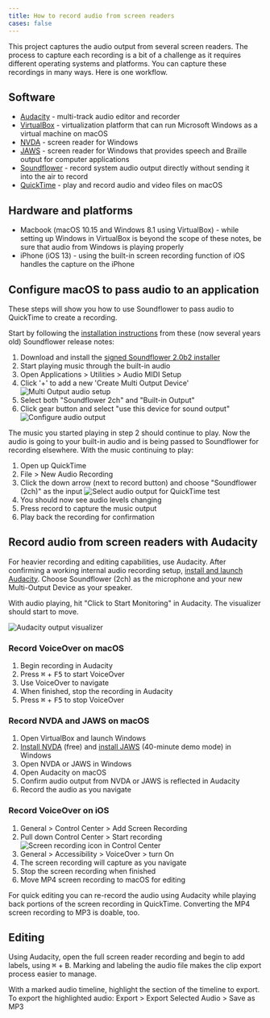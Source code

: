 ```yaml
---
title: How to record audio from screen readers
cases: false
---
```


This project captures the audio output from several screen readers. The process to capture each recording is a bit of a challenge as it requires different operating systems and platforms. You can capture these recordings in many ways. Here is one workflow.

## Software

- [Audacity](https://www.audacityteam.org/) - multi-track audio editor and recorder
- [VirtualBox](https://www.virtualbox.org/) - virtualization platform that can run Microsoft Windows as a virtual machine on macOS
- [NVDA](https://www.nvaccess.org/download/) - screen reader for Windows
- [JAWS](https://www.freedomscientific.com/products/software/jaws/) - screen reader for Windows that provides speech and Braille output for computer applications
- [Soundflower](https://github.com/mattingalls/Soundflower) - record system audio output directly without sending it into the air to record
- [QuickTime](https://support.apple.com/quicktime) - play and record audio and video files on macOS

## Hardware and platforms

- Macbook (macOS 10.15 and Windows 8.1 using VirtualBox) - while setting up Windows in VirtualBox is beyond the scope of these notes, be sure that audio from Windows is playing properly
- iPhone (iOS 13) - using the built-in screen recording function of iOS handles the capture on the iPhone

## Configure macOS to pass audio to an application

These steps will show you how to use Soundflower to pass audio to QuickTime to create a recording.

Start by following the [installation instructions](https://github.com/mattingalls/Soundflower/releases/tag/2.0b2) from these (now several years old) Soundflower release notes:

1. Download and install the [signed Soundflower 2.0b2 installer](https://github.com/mattingalls/Soundflower/releases/download/2.0b2/Soundflower-2.0b2.dmg)
2. Start playing music through the built-in audio
3. Open Applications > Utilities > Audio MIDI Setup
4. Click '+' to add a new 'Create Multi Output Device'
   ![Multi Output audio setup]({{site.baseurl}}/assets/audio-midi-setup-01.png)
5. Select both "Soundflower 2ch" and "Built-in Output"
6. Click gear button and select "use this device for sound output"
   ![Configure audio output]({{site.baseurl}}/assets/audio-midi-setup-02.png)

The music you started playing in step 2 should continue to play. Now the audio is going to your built-in audio and is being passed to Soundflower for recording elsewhere. With the music continuing to play:

1. Open up QuickTime
2. File > New Audio Recording
3. Click the down arrow (next to record button) and choose "Soundflower (2ch)" as the input
   ![Select audio output for QuickTime test]({{site.baseurl}}/assets/quicktime-test.png)
4. You should now see audio levels changing
5. Press record to capture the music output
6. Play back the recording for confirmation

## Record audio from screen readers with Audacity

For heavier recording and editing capabilities, use Audacity. After confirming a working internal audio recording setup, [install and launch Audacity](https://www.audacityteam.org/). Choose Soundflower (2ch) as the microphone and your new Multi-Output Device as your speaker.

With audio playing, hit "Click to Start Monitoring" in Audacity. The visualizer should start to move.

![Audacity output visualizer]({{site.baseurl}}/assets/audacity-output.png)

### Record VoiceOver on macOS

1. Begin recording in Audacity
2. Press <kbd>⌘</kbd> + <kbd>F5</kbd> to start VoiceOver
3. Use VoiceOver to navigate
4. When finished, stop the recording in Audacity
5. Press <kbd>⌘</kbd> + <kbd>F5</kbd> to stop VoiceOver

### Record NVDA and JAWS on macOS

1. Open VirtualBox and launch Windows
2. [Install NVDA](https://www.nvaccess.org/download/) (free) and [install JAWS](https://www.freedomscientific.com/products/software/jaws/) (40-minute demo mode) in Windows
3. Open NVDA or JAWS in Windows
4. Open Audacity on macOS
5. Confirm audio output from NVDA or JAWS is reflected in Audacity
6. Record the audio as you navigate

### Record VoiceOver on iOS

1. General > Control Center > Add Screen Recording
2. Pull down Control Center > Start recording
   ![Screen recording icon in Control Center]({{site.baseurl}}/assets/ios-screen-recording.png)
3. General > Accessibility > VoiceOver > turn On
4. The screen recording will capture as you navigate
5. Stop the screen recording when finished
6. Move MP4 screen recording to macOS for editing

For quick editing you can re-record the audio using Audacity while playing back portions of the screen recording in QuickTime. Converting the MP4 screen recording to MP3 is doable, too.

## Editing

Using Audacity, open the full screen reader recording and begin to add labels, using <kbd>⌘</kbd> + <kbd>B</kbd>. Marking and labeling the audio file makes the clip export process easier to manage.

With a marked audio timeline, highlight the section of the timeline to export. To export the highlighted audio: Export > Export Selected Audio > Save as MP3
